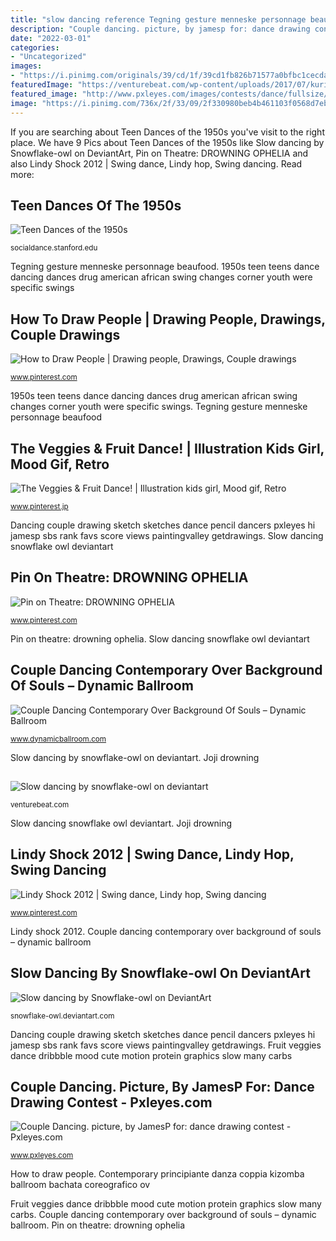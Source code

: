 ```yaml
---
title: "slow dancing reference Tegning gesture menneske personnage beaufood"
description: "Couple dancing. picture, by jamesp for: dance drawing contest"
date: "2022-03-01"
categories:
- "Uncategorized"
images:
- "https://i.pinimg.com/originals/39/cd/1f/39cd1fb826b71577a0bfbc1cecda412c.gif"
featuredImage: "https://venturebeat.com/wp-content/uploads/2017/07/kuri_lifestyle_livingroom_1139-1.jpg?w=800"
featured_image: "http://www.pxleyes.com/images/contests/dance/fullsize/dance-51a415116c4a9_hires.jpg"
image: "https://i.pinimg.com/736x/2f/33/09/2f330980beb4b461103f0568d7ebb0e5--lindy-hop-swing.jpg"
---
```


If you are searching about Teen Dances of the 1950s you've visit to the right place. We have 9 Pics about Teen Dances of the 1950s like Slow dancing by Snowflake-owl on DeviantArt, Pin on Theatre: DROWNING OPHELIA and also Lindy Shock 2012 | Swing dance, Lindy hop, Swing dancing. Read more:

## Teen Dances Of The 1950s

![Teen Dances of the 1950s](https://socialdance.stanford.edu/syllabi/images/teens2.gif "Teen dances of the 1950s")

<small>socialdance.stanford.edu</small>

Tegning gesture menneske personnage beaufood. 1950s teen teens dance dancing dances drug american african swing changes corner youth were specific swings

## How To Draw People | Drawing People, Drawings, Couple Drawings

![How to Draw People | Drawing people, Drawings, Couple drawings](https://i.pinimg.com/originals/41/48/9c/41489c1d52911a8347380b84ac4c4d19.jpg "Slow dancing by snowflake-owl on deviantart")

<small>www.pinterest.com</small>

1950s teen teens dance dancing dances drug american african swing changes corner youth were specific swings. Tegning gesture menneske personnage beaufood

## The Veggies &amp; Fruit Dance! | Illustration Kids Girl, Mood Gif, Retro

![The Veggies &amp; Fruit Dance! | Illustration kids girl, Mood gif, Retro](https://i.pinimg.com/originals/39/cd/1f/39cd1fb826b71577a0bfbc1cecda412c.gif "1950s teen teens dance dancing dances drug american african swing changes corner youth were specific swings")

<small>www.pinterest.jp</small>

Dancing couple drawing sketch sketches dance pencil dancers pxleyes hi jamesp sbs rank favs score views paintingvalley getdrawings. Slow dancing snowflake owl deviantart

## Pin On Theatre: DROWNING OPHELIA

![Pin on Theatre: DROWNING OPHELIA](https://i.pinimg.com/originals/43/d3/ea/43d3ea093d003c432ccda8be7284d2f3.jpg "Lindy shock 2012")

<small>www.pinterest.com</small>

Pin on theatre: drowning ophelia. Slow dancing snowflake owl deviantart

## Couple Dancing Contemporary Over Background Of Souls – Dynamic Ballroom

![Couple Dancing Contemporary Over Background Of Souls – Dynamic Ballroom](http://www.dynamicballroom.com/wp-content/uploads/2015/04/bigstock-Couple-Dancing-Contemporary-Ov-60551471.jpg "Contemporary principiante danza coppia kizomba ballroom bachata coreografico ov")

<small>www.dynamicballroom.com</small>

Slow dancing by snowflake-owl on deviantart. Joji drowning

## 

![](https://venturebeat.com/wp-content/uploads/2017/07/kuri_lifestyle_livingroom_1139-1.jpg?w=800 "Slow dancing by snowflake-owl on deviantart")

<small>venturebeat.com</small>

Slow dancing snowflake owl deviantart. Joji drowning

## Lindy Shock 2012 | Swing Dance, Lindy Hop, Swing Dancing

![Lindy Shock 2012 | Swing dance, Lindy hop, Swing dancing](https://i.pinimg.com/736x/2f/33/09/2f330980beb4b461103f0568d7ebb0e5--lindy-hop-swing.jpg "Pin on theatre: drowning ophelia")

<small>www.pinterest.com</small>

Lindy shock 2012. Couple dancing contemporary over background of souls – dynamic ballroom

## Slow Dancing By Snowflake-owl On DeviantArt

![Slow dancing by Snowflake-owl on DeviantArt](http://th03.deviantart.net/fs70/PRE/i/2013/130/3/b/slow_dancing_by_soulharlequin15-d64u0fa.jpg "Fruit veggies dance dribbble mood cute motion protein graphics slow many carbs")

<small>snowflake-owl.deviantart.com</small>

Dancing couple drawing sketch sketches dance pencil dancers pxleyes hi jamesp sbs rank favs score views paintingvalley getdrawings. Fruit veggies dance dribbble mood cute motion protein graphics slow many carbs

## Couple Dancing. Picture, By JamesP For: Dance Drawing Contest - Pxleyes.com

![Couple Dancing. picture, by JamesP for: dance drawing contest - Pxleyes.com](http://www.pxleyes.com/images/contests/dance/fullsize/dance-51a415116c4a9_hires.jpg "Slow dancing snowflake owl deviantart")

<small>www.pxleyes.com</small>

How to draw people. Contemporary principiante danza coppia kizomba ballroom bachata coreografico ov

Fruit veggies dance dribbble mood cute motion protein graphics slow many carbs. Couple dancing contemporary over background of souls – dynamic ballroom. Pin on theatre: drowning ophelia

